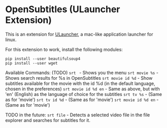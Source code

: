 # OpenSubtitles (ULauncher Extension)

This is an extension for [ULauncher](https://ulauncher.io/), a mac-like application launcher for linux. 

For this extension to work, install the following modules:
```
pip install --user beautifulsoup4
pip install --user wget
```

Available Commands: (TODO)
`srt ` - Shows you the menu
`srt movie %s` - Shows search results for %s in OpenSubtitles
`srt movie id %d` - Show subtitles available for the movie with the id %d (in the default language, chosen in the preferences)
`srt movie id %d en` - Same as above, but with 'en' (English) as the language of choice for the subtitles
`srt tv %s` - (Same as for 'movie')
`srt tv id %d` - (Same as for 'movie')
`srt movie id %d en` - (Same as for 'movie')

TODO in the future:
`srt file` - Detects a selected video file in the file explorer and searches for subtitles for it.

